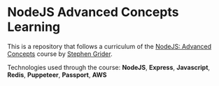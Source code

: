# NodeJS Advanced Concepts Learning

This is a repository that follows a curriculum of the [NodeJS: Advanced Concepts](https://www.udemy.com/share/101WFu3@ARF2gOvuYDDMOuGbjknXBGQLVRfkBpTWnocPiwjDRq4yVNPdIBhqvByqRrtJlQOb/) course by [Stephen Grider](https://www.udemy.com/user/sgslo/).

Technologies used through the course: **NodeJS**, **Express**, **Javascript**, **Redis**, **Puppeteer**, **Passport**, **AWS**
